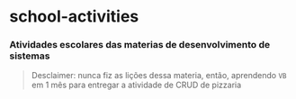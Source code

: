 # school-activities

### Atividades escolares das materias de desenvolvimento de sistemas

> Desclaimer: nunca fiz as lições dessa materia, então, aprendendo `VB` em 1 mês para entregar a atividade de CRUD de pizzaria